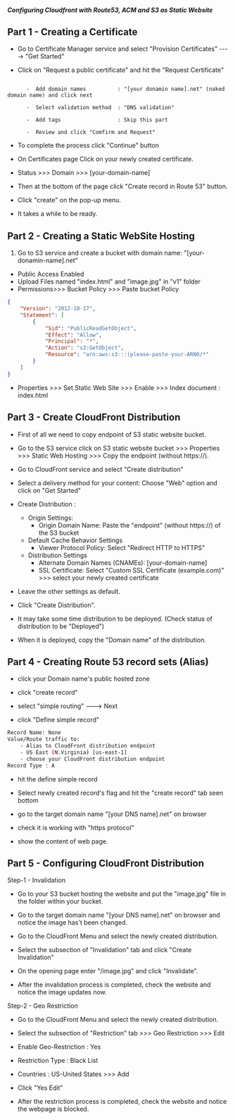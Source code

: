 ##### Configuring Cloudfront with Route53, ACM and S3 as Static Website

## Part 1 - Creating a Certificate
- Go to Certificate Manager service and select "Provision Certificates" ----> "Get Started"

- Click on "Request a public certificate" and hit the "Request Certificate"

```text

      -  Add domain names          : "[your donamin name].net" (naked domain name) and click next

      -  Select validation method  : "DNS validation"
  
      -  Add tags                  : Skip this part
  
      -  Review and click "Comfirm and Request"
```

- To complete the  process click "Continue" button

- On Certificates page Click on your newly created certificate.

- Status >>> Domain >>> [your-domain-name]

- Then at the bottom of the page click "Create record in Route 53" button.

- Click "create" on the pop-up menu.

- It takes a while to be ready.  

## Part 2 - Creating a Static WebSite Hosting
1. Go to S3 service and create a bucket with domain name: "[your-donamin-name].net"
- Public Access Enabled
- Upload Files named "index.html" and "image.jpg" in "v1" folder
- Permissions>>> Bucket Policy >>> Paste bucket Policy

```json
{
    "Version": "2012-10-17",
    "Statement": [
        {
            "Sid": "PublicReadGetObject",
            "Effect": "Allow",
            "Principal": "*",
            "Action": "s3:GetObject",
            "Resource": "arn:aws:s3:::(please-paste-your-ARN0/*"
        }
    ]
}
```

- Properties >>> Set Static Web Site >>> Enable >>> Index document : index.html

## Part 3 - Create CloudFront Distribution
- First of all we need to copy endpoint of S3 static website bucket.

- Go to the S3 service click on S3 static website bucket >>> Properties >>> Static Web Hosting >>> Copy the endpoint (without https://).

- Go to CloudFront service and select "Create distribution"

- Select a delivery method for your content: Choose "Web" option and click on "Get Started"

- Create Distribution :
  - Origin Settings:
    - Origin Domain Name: Paste the "endpoint" (without https://) of the S3 bucket
  - Default Cache Behavior Settings
    - Viewer Protocol Policy: Select "Redirect HTTP to HTTPS"
  - Distribution Settings
    - Alternate Domain Names (CNAMEs): [your-domain-name]
    - SSL Certificate: Select "Custom SSL Certificate (example.com)" >>> select your newly created certificate

- Leave the other settings as default.

- Click "Create Distribution".

- It may take some time distribution to be deployed. (Check status of distribution to be "Deployed")

- When it is deployed, copy the "Domain name" of the distribution. 

## Part 4 - Creating Route 53 record sets (Alias)
- click your Domain name's public hosted zone

- click "create record"

- select "simple routing" ---> Next

- click "Define simple record"

```bash
Record Name: None
Value/Route traffic to: 
    - Alias to CloudFront distribution endpoint
    - US East (N.Virginia) [us-east-1]
    - choose your CloudFront distribution endpoint
Record Type : A
```

- hit the define simple record

- Select newly created record's flag and hit the "create record" 
tab seen bottom

- go to the target domain name "[your DNS name].net" on browser

- check it is working with "https protocol"

- show the content of web page.

## Part 5 - Configuring CloudFront Distribution
Step-1 - Invalidation

- Go to your S3 bucket hosting the website and put the "image.jpg" file in the folder within your bucket. 

- Go to the target domain name "[your DNS name].net" on browser and notice the image has't been changed.

- Go to the CloudFront Menu and select the newly created distribution.

- Select the subsection of "Invalidation" tab and click "Create Invalidation"

- On the opening page enter "/image.jpg" and click "Invalidate". 

- After the invalidation process is completed, check the website and notice the image updates now.

Step-2 - Geo Restriction

- Go to the CloudFront Menu and select the newly created distribution.
  
- Select the subsection of "Restriction" tab >>> Geo Restriction >>> Edit

- Enable Geo-Restriction : Yes

- Restriction Type : Black List

- Countries : US-United States >>> Add

- Click "Yes Edit"

- After the restriction process is completed, check the website and notice the webpage is blocked.
